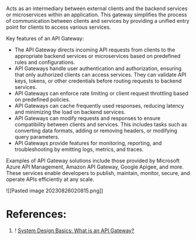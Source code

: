 Acts as an intermediary between external clients and the backend services or microservices within an application. This gateway simplifies the process of communication between clients and services by providing a unified entry point for clients to access various services.

Key features of an API Gateway:

- The API Gateway directs incoming API requests from clients to the appropriate backend services or microservices based on predefined rules and configurations.
- API Gateways handle user authentication and authorization, ensuring that only authorized clients can access services. They can validate API keys, tokens, or other credentials before routing requests to backend services.
- API Gateways can enforce rate limiting or client request throttling based on predefined policies.
- API Gateways can cache frequently used responses, reducing latency and minimizing the load on backend services.
- API Gateways can modify requests and responses to ensure compatibility between clients and services. This includes tasks such as converting data formats, adding or removing headers, or modifying query parameters.
- API Gateways provide features for monitoring, reporting, and troubleshooting by emitting logs, metrics, and traces.

Examples of API Gateway solutions include those provided by Microsoft Azure API Management, Amazon API Gateway, Google Apigee, and more. These services enable developers to publish, maintain, monitor, secure, and operate APIs efficiently at any scale.

![[Pasted image 20230826020815.png]]

# References:

1. ! [System Design Basics: What is an API Gateway?](https://medium.com/geekculture/system-design-basics-what-is-an-api-gateway-b858e9491608)